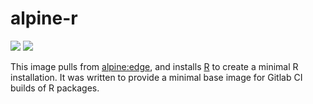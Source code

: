 # alpine-r

[![](https://images.microbadger.com/badges/version/conoria/alpine-r.svg)](http://microbadger.com/images/conoria/alpine-r "Get your own version badge on microbadger.com") [![](https://images.microbadger.com/badges/image/conoria/alpine-r.svg)](http://microbadger.com/images/conoria/alpine-r "Get your own image badge on microbadger.com")

This image pulls from [alpine:edge](https://hub.docker.com/_/alpine/), and installs [R](https://www.r-project.org/
) to create a minimal R installation. It was written to provide a minimal base image for Gitlab CI builds of R packages. 
